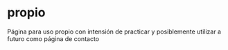 # propio
Página para uso propio con intensión de practicar y posiblemente utilizar a futuro como página de contacto
